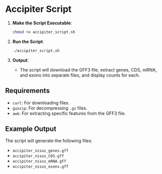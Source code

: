 
# Accipiter Script



1. **Make the Script Executable**:
   ```bash
   chmod +x accipiter_script.sh
   ```

2. **Run the Script**:
   ```bash
   ./accipiter_script.sh
   ```

3. **Output**:
   - The script will download the GFF3 file, extract genes, CDS, mRNA, and exons into separate files, and display counts for each.

## Requirements

- `curl`: For downloading files.
- `gunzip`: For decompressing `.gz` files.
- `awk`: For extracting specific features from the GFF3 file.

## Example Output

The script will generate the following files:
- `accipiter_nisus_genes.gff`
- `accipiter_nisus_CDS.gff`
- `accipiter_nisus_mRNA.gff`
- `accipiter_nisus_exons.gff`


